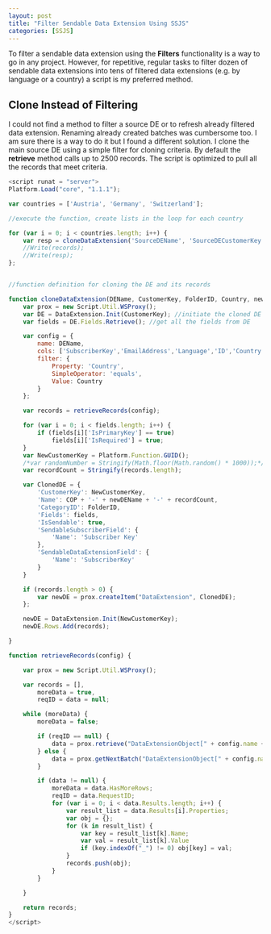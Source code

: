```yaml
---
layout: post
title: "Filter Sendable Data Extension Using SSJS"
categories: [SSJS]
---
```


To filter a sendable data extension using the **Filters** functionality is a way to go in any project. However, for repetitive, regular tasks to filter dozen of sendable data extensions into tens of filtered data extensions (e.g. by language or a country) a script is my preferred method.

## Clone Instead of Filtering
I could not find a method to filter a source DE or to refresh already filtered data extension. Renaming already created batches was cumbersome too. I am sure there is a way to do it but I found a different solution. I clone the main source DE using a simple filter for cloning criteria. By default the **retrieve** method calls up to 2500 records. The script is optimized to pull all the records that meet criteria.

```javascript
<script runat = "server">
Platform.Load("core", "1.1.1");

var countries = ['Austria', 'Germany', 'Switzerland'];

//execute the function, create lists in the loop for each country

for (var i = 0; i < countries.length; i++) {
    var resp = cloneDataExtension('SourceDEName', 'SourceDECustomerKey', '123456', countries[i], 'NewDEName');
    //Write(records);
    //Write(resp);
};


//function definition for cloning the DE and its records  

function cloneDataExtension(DEName, CustomerKey, FolderID, Country, newDEName) {
    var prox = new Script.Util.WSProxy();
    var DE = DataExtension.Init(CustomerKey); //initiate the cloned DE
    var fields = DE.Fields.Retrieve(); //get all the fields from DE

    var config = {
        name: DEName,
        cols: ['SubscriberKey','EmailAddress','Language','ID','Country', 'FirstName','LastName'],
        filter: {
            Property: 'Country',
            SimpleOperator: 'equals',
            Value: Country
        }
    };

    var records = retrieveRecords(config);

    for (var i = 0; i < fields.length; i++) {
        if (fields[i]['IsPrimaryKey'] == true)
            fields[i]['IsRequired'] = true;
    }
    var NewCustomerKey = Platform.Function.GUID();
    /*var randomNumber = Stringify(Math.floor(Math.random() * 1000));*/
    var recordCount = Stringify(records.length);

    var ClonedDE = {
        'CustomerKey': NewCustomerKey,
        'Name': COP + '-' + newDEName + '-' + recordCount,
        'CategoryID': FolderID,
        'Fields': fields,
        'IsSendable': true,
        'SendableSubscriberField': {
            'Name': 'Subscriber Key'
        },
        'SendableDataExtensionField': {
            'Name': 'SubscriberKey'
        }
    }

    if (records.length > 0) {
        var newDE = prox.createItem("DataExtension", ClonedDE);
    };

    newDE = DataExtension.Init(NewCustomerKey);
    newDE.Rows.Add(records);

}

function retrieveRecords(config) {

    var prox = new Script.Util.WSProxy();

    var records = [],
        moreData = true,
        reqID = data = null;

    while (moreData) {
        moreData = false;

        if (reqID == null) {
            data = prox.retrieve("DataExtensionObject[" + config.name + "]", config.cols, config.filter);
        } else {
            data = prox.getNextBatch("DataExtensionObject[" + config.name + "]", reqID);
        }

        if (data != null) {
            moreData = data.HasMoreRows;
            reqID = data.RequestID;
            for (var i = 0; i < data.Results.length; i++) {
                var result_list = data.Results[i].Properties;
                var obj = {};
                for (k in result_list) {
                    var key = result_list[k].Name;
                    var val = result_list[k].Value
                    if (key.indexOf("_") != 0) obj[key] = val;
                }
                records.push(obj);
            }
        }

    }

    return records;
}
</script>
```